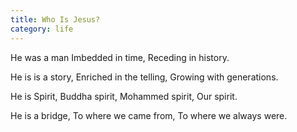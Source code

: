 ```yaml
---
title: Who Is Jesus?
category: life
---
```


He was a man
Imbedded in time,
Receding in history.

He is is a story,
Enriched in the telling,
Growing with generations.

He is Spirit,
Buddha spirit,
Mohammed spirit,
Our spirit.

He is a bridge,
To where we came from,
To where we always were.
